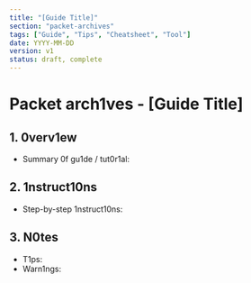 ```yaml
---
title: "[Guide Title]"
section: "packet-archives"
tags: ["Guide", "Tips", "Cheatsheet", "Tool"]
date: YYYY-MM-DD
version: v1
status: draft, complete
---
```


# Packet arch1ves - [Guide Title]

## 1. 0verv1ew
- Summary 0f gu1de / tut0r1al:

## 2. 1nstruct10ns
- Step-by-step 1nstruct10ns:

## 3. N0tes
- T1ps:
- Warn1ngs:
